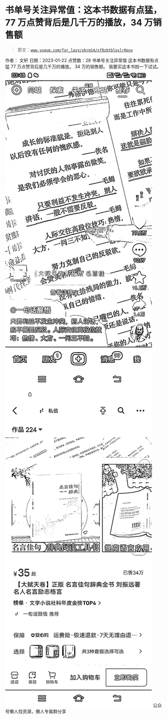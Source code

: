 # 书单号关注异常值：这本书数据有点猛，77 万点赞背后是几千万的播放，34 万销售额

> 原文：[`www.yuque.com/for_lazy/xkrm14/xf8zbtbloslr0puy`](https://www.yuque.com/for_lazy/xkrm14/xf8zbtbloslr0puy)

<ne-p id="u6edf3fa8" data-lake-id="u6edf3fa8"><ne-text id="u8b09df98">作者： 文轩</ne-text></ne-p> <ne-p id="u861a6e8e" data-lake-id="u861a6e8e"><ne-text id="u1f010b26">日期：2023-01-22</ne-text></ne-p> <ne-p id="u12ce7a03" data-lake-id="u12ce7a03"><ne-text id="u16417de2">点赞数：</ne-text><ne-text id="u809ba464" ne-bold="true">28</ne-text></ne-p> <ne-hole id="ub22c9ef6" data-lake-id="ub22c9ef6"><ne-card data-card-name="hr" data-card-type="block" id="oF2yt" data-event-boundary="card"><ne-p id="u71f65369" data-lake-id="u71f65369"><ne-text id="u9cd01a98">书单号关注异常值 这本书数据有点猛 77 万点赞背后是几千万的播放。 34 万的销售额。 我要买这本书拍一下试试。</ne-text></ne-p> <ne-p id="u13672574" data-lake-id="u13672574"><ne-card data-card-name="image" data-card-type="inline" id="ZLP4f" data-event-boundary="card">![](img/94a64664f4905956612d9827a986cf6f.png)</ne-card></ne-p> <ne-p id="u9b00b691" data-lake-id="u9b00b691"><ne-card data-card-name="image" data-card-type="inline" id="bjCHD" data-event-boundary="card">![](img/df14c19749d6b9dfdbce9d3eb8e309ba.png)</ne-card></ne-p> <ne-hole id="u0e02b800" data-lake-id="u0e02b800"><ne-card data-card-name="hr" data-card-type="block" id="uEqlk" data-event-boundary="card"><ne-p id="u6921a9d4" data-lake-id="u6921a9d4"><ne-text id="u11c7ceb3">公众号懒人找资源，懒人专属群分享</ne-text></ne-p></ne-card></ne-hole></ne-card></ne-hole>